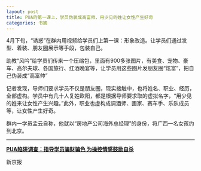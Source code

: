 ```yaml
---
layout: post
title: PUA的第一课上，学员伪装成高富帅，用少见的姓让女性产生好奇
categories: 书摘
---
```


4月下旬，“诱惑”在群内用视频给学员们上第一课：形象改造。让学员们通过发型、着装、朋友圈展示等手段，包装自己。

助教“风吟”给学员们传来一个压缩包，里面有900多张图片，有美食、宠物、豪车、高尔夫球、各国旅行、红酒晚宴等，让学员用这些图片发朋友圈“炫富”，把自己伪装成“高富帅”

记者发现，导师们要求学员不仅是朋友圈，现实接触中，也将姓名、职业、经历，全部虚构。学员中有几十人复姓欧阳，都是根据导师要求取的虚拟名字，“用少见的姓来让女性产生兴趣。”此外，职业也虚构成调酒师、画家、赛车手、乐队成员等，让女性产生好奇。

群内一学员孟云自称，他就以“房地产公司海外总经理”的身份，将广西一名女孩约到北京。

---

**[PUA陷阱调查：指导学员骗财骗色 为操控情感鼓励自杀](http://tech.sina.com.cn/it/2018-05-24/doc-ihaysvix5096172.shtml)**

新京报